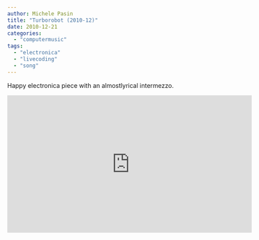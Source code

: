 ```yaml
---
author: Michele Pasin
title: "Turborobot (2010-12)"
date: 2010-12-21
categories: 
  - "computermusic"
tags: 
  - "electronica"
  - "livecoding"
  - "song"
---
```


Happy electronica piece with an almostlyrical intermezzo. 

<iframe width="560" height="315" src="https://www.youtube.com/embed/y2xX-r7MX6Q?si=39l3mXklIONhsOi_&autoplay=1&amp;start=340" title="YouTube video player" frameborder="0" allow="accelerometer; autoplay; clipboard-write; encrypted-media; gyroscope; picture-in-picture; web-share" referrerpolicy="strict-origin-when-cross-origin" allowfullscreen></iframe>
